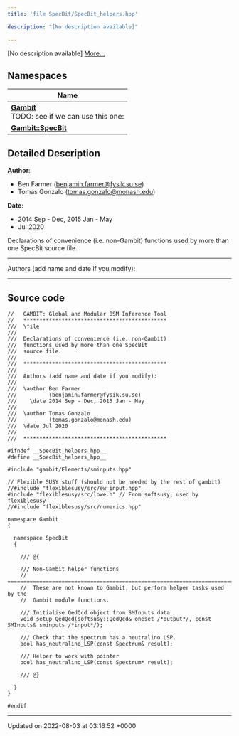 ```yaml
---
title: 'file SpecBit/SpecBit_helpers.hpp'

description: "[No description available]"

---
```







[No description available] [More...](#detailed-description)

## Namespaces

| Name           |
| -------------- |
| **[Gambit](/documentation/code/darkbit_development/namespaces/namespacegambit/)** <br>TODO: see if we can use this one:  |
| **[Gambit::SpecBit](/documentation/code/darkbit_development/namespaces/namespacegambit_1_1specbit/)**  |

## Detailed Description


**Author**: 

  * Ben Farmer ([benjamin.farmer@fysik.su.se](mailto:benjamin.farmer@fysik.su.se)) 
  * Tomas Gonzalo ([tomas.gonzalo@monash.edu](mailto:tomas.gonzalo@monash.edu)) 


**Date**: 

  * 2014 Sep - Dec, 2015 Jan - May
  * Jul 2020


Declarations of convenience (i.e. non-Gambit) functions used by more than one SpecBit source file.



------------------

Authors (add name and date if you modify):



------------------




## Source code

```
//   GAMBIT: Global and Modular BSM Inference Tool
//   *********************************************
///  \file
///
///  Declarations of convenience (i.e. non-Gambit)
///  functions used by more than one SpecBit 
///  source file.
///
///  *********************************************
///
///  Authors (add name and date if you modify):
///
///  \author Ben Farmer
///          (benjamin.farmer@fysik.su.se)
///    \date 2014 Sep - Dec, 2015 Jan - May
///
///  \author Tomas Gonzalo
///          (tomas.gonzalo@monash.edu)
///  \date Jul 2020
///  
///  *********************************************

#ifndef __SpecBit_helpers_hpp__
#define __SpecBit_helpers_hpp__

#include "gambit/Elements/sminputs.hpp"

// Flexible SUSY stuff (should not be needed by the rest of gambit)
//#include "flexiblesusy/src/ew_input.hpp"
#include "flexiblesusy/src/lowe.h" // From softsusy; used by flexiblesusy
//#include "flexiblesusy/src/numerics.hpp"

namespace Gambit
{

  namespace SpecBit
  {

    /// @{

    /// Non-Gambit helper functions
    //  =======================================================================
    //  These are not known to Gambit, but perform helper tasks used by the
    //  Gambit module functions.

    /// Initialise QedQcd object from SMInputs data
    void setup_QedQcd(softsusy::QedQcd& oneset /*output*/, const SMInputs& sminputs /*input*/);

    /// Check that the spectrum has a neutralino LSP.
    bool has_neutralino_LSP(const Spectrum& result);

    /// Helper to work with pointer
    bool has_neutralino_LSP(const Spectrum* result);

    /// @}

  }
}
 
#endif
```


-------------------------------

Updated on 2022-08-03 at 03:16:52 +0000
